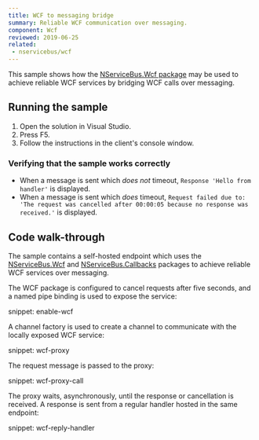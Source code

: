 ```yaml
---
title: WCF to messaging bridge
summary: Reliable WCF communication over messaging.
component: Wcf
reviewed: 2019-06-25
related:
 - nservicebus/wcf
---
```


This sample shows how the [NServiceBus.Wcf package](/nservicebus/wcf) may be used to achieve reliable WCF services by bridging WCF calls over messaging.


## Running the sample

1. Open the solution in Visual Studio.
1. Press F5.
1. Follow the instructions in the client's console window.


### Verifying that the sample works correctly

 * When a message is sent which _does not_ timeout, `Response 'Hello from handler'` is displayed.
 * When a message is sent which _does_ timeout, `Request failed due to: 'The request was cancelled after 00:00:05 because no response was received.'` is displayed.


## Code walk-through

The sample contains a self-hosted endpoint which uses the [NServiceBus.Wcf](/nservicebus/wcf) and [NServiceBus.Callbacks](/nservicebus/messaging/callbacks.md) packages to achieve reliable WCF services over messaging.

The WCF package is configured to cancel requests after five seconds, and a named pipe binding is used to expose the service:

snippet: enable-wcf

A channel factory is used to create a channel to communicate with the locally exposed WCF service:

snippet: wcf-proxy

The request message is passed to the proxy:

snippet: wcf-proxy-call

The proxy waits, asynchronously, until the response or cancellation is received. A response is sent from a regular handler hosted in the same endpoint:

snippet: wcf-reply-handler